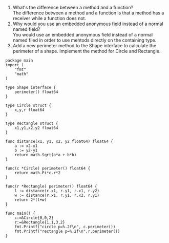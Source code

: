 1. What's the difference between a method and a function?  
The difference between a method and a function is that a method has a receiver while a function does not.  
2. Why would you use an embedded anonymous field instead of a normal named field?  
You would use an embedded anonymous field instead of a normal named filed in order to use mehtods directly on the containing type.  
3. Add a new perimeter method to the Shape interface to calculate the perimeter of a shape. Implement the method for Circle and Rectangle.  
````golang
package main
import (
    "fmt"
    "math"
)

type Shape interface {
    perimeter() float64
}

type Circle struct {
    x,y,r float64
}

type Rectangle struct {
    x1,y1,x2,y2 float64
}

func distance(x1, y1, x2, y2 float64) float64 {
    a := x2-x1
    b := y2-y1
    return math.Sqrt(a*a + b*b)
}

func(c *Circle) perimeter() float64 {
    return math.Pi*c.r*2
}

func(r *Rectangle) perimeter() float64 {
    l := distance(r.x1, r.y1, r.x1, r.y2)
    w := distance(r.x1, r.y1, r.x2, r.y1)
    return 2*(l+w)
}

func main() {
    c:=&Circle{0,0,2}
    r:=&Rectangle{1,1,3,2}
    fmt.Printf("circle p=%.2f\n", c.perimeter())
    fmt.Printf("rectangle p=%.2f\n",r.perimeter())
}
````
